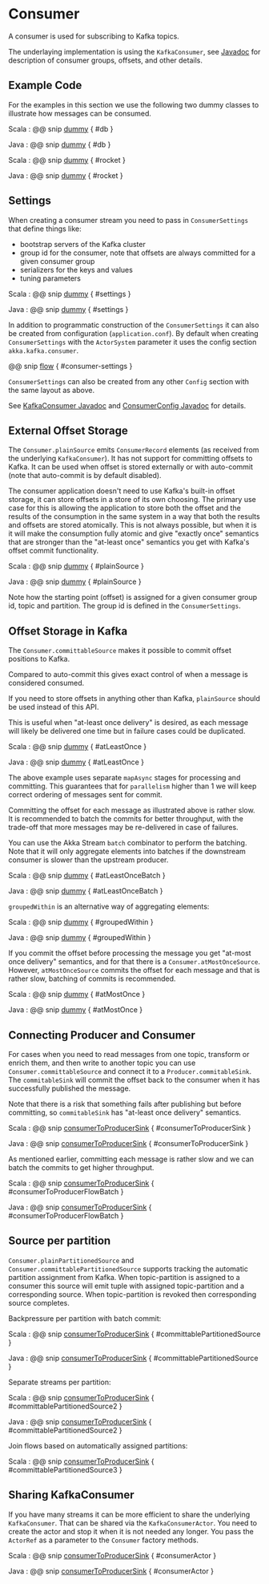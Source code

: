 # Consumer

A consumer is used for subscribing to Kafka topics.

The underlaying implementation is using the `KafkaConsumer`, see [Javadoc](http://kafka.apache.org/0100/javadoc/index.html?org/apache/kafka/clients/consumer/KafkaConsumer.html) for description of consumer groups, offsets, and other details.

## Example Code

For the examples in this section we use the following two dummy classes to illustrate how messages can be consumed.

Scala
: @@ snip [dummy](../../test/scala/sample/scaladsl/ConsumerExample.scala) { #db }

Java
: @@ snip [dummy](../../test/java/sample/javadsl/ConsumerExample.java) { #db }


Scala
: @@ snip [dummy](../../test/scala/sample/scaladsl/ConsumerExample.scala) { #rocket }

Java
: @@ snip [dummy](../../test/java/sample/javadsl/ConsumerExample.java) { #rocket }

## Settings

When creating a consumer stream you need to pass in `ConsumerSettings` that define things like:

* bootstrap servers of the Kafka cluster
* group id for the consumer, note that offsets are always committed for a given consumer group
* serializers for the keys and values
* tuning parameters

Scala
: @@ snip [dummy](../../test/scala/sample/scaladsl/ConsumerExample.scala) { #settings }

Java
: @@ snip [dummy](../../test/java/sample/javadsl/ConsumerExample.java) { #settings }

In addition to programmatic construction of the `ConsumerSettings` it can also be created from configuration (`application.conf`). By default when creating `ConsumerSettings` with the `ActorSystem` parameter it uses the config section `akka.kafka.consumer`.

@@ snip [flow](../../../../core/src/main/resources/reference.conf) { #consumer-settings }

`ConsumerSettings` can also be created from any other `Config` section with the same layout as above.

See [KafkaConsumer Javadoc](http://kafka.apache.org/0100/javadoc/index.html?org/apache/kafka/clients/consumer/KafkaConsumer.html) and [ConsumerConfig Javadoc](http://kafka.apache.org/0100/javadoc/index.html?org/apache/kafka/clients/consumer/ConsumerConfig.html) for details.

## External Offset Storage

The `Consumer.plainSource` emits `ConsumerRecord` elements (as received from the underlying `KafkaConsumer`).
It has not support for committing offsets to Kafka. It can be used when offset is stored externally
or with auto-commit (note that auto-commit is by default disabled).

The consumer application doesn't need to use Kafka's built-in offset storage, it can store offsets in a store of its own
choosing. The primary use case for this is allowing the application to store both the offset and the results of the
consumption in the same system in a way that both the results and offsets are stored atomically. This is not always
possible, but when it is it will make the consumption fully atomic and give "exactly once" semantics that are
stronger than the "at-least once" semantics you get with Kafka's offset commit functionality.

Scala
: @@ snip [dummy](../../test/scala/sample/scaladsl/ConsumerExample.scala) { #plainSource }

Java
: @@ snip [dummy](../../test/java/sample/javadsl/ConsumerExample.java) { #plainSource }

Note how the starting point (offset) is assigned for a given consumer group id,
topic and partition. The group id is defined in the `ConsumerSettings`.

## Offset Storage in Kafka

The `Consumer.committableSource` makes it possible to commit offset positions to Kafka.

Compared to auto-commit this gives exact control of when a message is considered consumed.

If you need to store offsets in anything other than Kafka, `plainSource` should be used instead of this API.

This is useful when "at-least once delivery" is desired, as each message will likely be delivered one time but in failure cases could be duplicated.

Scala
: @@ snip [dummy](../../test/scala/sample/scaladsl/ConsumerExample.scala) { #atLeastOnce }

Java
: @@ snip [dummy](../../test/java/sample/javadsl/ConsumerExample.java) { #atLeastOnce }

The above example uses separate `mapAsync` stages for processing and committing. This guarantees that for `parallelism` higher than 1 we will keep correct ordering of messages sent for commit. 

Committing the offset for each message as illustrated above is rather slow. It is recommended to batch the commits for better throughput, with the trade-off that more messages may be re-delivered in case of failures.

You can use the Akka Stream `batch` combinator to perform the batching. Note that it will only aggregate elements into batches if the downstream consumer is slower than the upstream producer.

Scala
: @@ snip [dummy](../../test/scala/sample/scaladsl/ConsumerExample.scala) { #atLeastOnceBatch }

Java
: @@ snip [dummy](../../test/java/sample/javadsl/ConsumerExample.java) { #atLeastOnceBatch }

`groupedWithin` is an alternative way of aggregating elements:

Scala
: @@ snip [dummy](../../test/scala/sample/scaladsl/ConsumerExample.scala) { #groupedWithin }

Java
: @@ snip [dummy](../../test/java/sample/javadsl/ConsumerExample.java) { #groupedWithin }


If you commit the offset before processing the message you get "at-most once delivery" semantics, and for that there is a `Consumer.atMostOnceSource`. However, `atMostOnceSource` commits the offset for each message and that is rather slow, batching of commits is recommended.

Scala
: @@ snip [dummy](../../test/scala/sample/scaladsl/ConsumerExample.scala) { #atMostOnce }

Java
: @@ snip [dummy](../../test/java/sample/javadsl/ConsumerExample.java) { #atMostOnce }


## Connecting Producer and Consumer

For cases when you need to read messages from one topic, transform or enrich them, and then write to another topic you can use `Consumer.committableSource` and connect it to a `Producer.commitableSink`. The `commitableSink` will commit the offset back to the consumer when it has successfully published the message.

Note that there is a risk that something fails after publishing but before committing, so `commitableSink` has "at-least once delivery" semantics.

Scala
: @@ snip [consumerToProducerSink](../../test/scala/sample/scaladsl/ConsumerExample.scala) { #consumerToProducerSink }

Java
: @@ snip [consumerToProducerSink](../../test/java/sample/javadsl/ConsumerExample.java) { #consumerToProducerSink }

As mentioned earlier, committing each message is rather slow and we can batch the commits to get higher throughput.

Scala
: @@ snip [consumerToProducerSink](../../test/scala/sample/scaladsl/ConsumerExample.scala) { #consumerToProducerFlowBatch }

Java
: @@ snip [consumerToProducerSink](../../test/java/sample/javadsl/ConsumerExample.java) { #consumerToProducerFlowBatch }

## Source per partition

`Consumer.plainPartitionedSource` and `Consumer.committablePartitionedSource` supports tracking the automatic partition assignment from Kafka. When topic-partition is assigned to a consumer this source will emit tuple with assigned topic-partition and a corresponding source. When topic-partition is revoked then corresponding source completes.

Backpressure per partition with batch commit:

Scala
: @@ snip [consumerToProducerSink](../../test/scala/sample/scaladsl/ConsumerExample.scala) { #committablePartitionedSource }

Java
: @@ snip [consumerToProducerSink](../../test/java/sample/javadsl/ConsumerExample.java) { #committablePartitionedSource }

Separate streams per partition:

Scala
: @@ snip [consumerToProducerSink](../../test/scala/sample/scaladsl/ConsumerExample.scala) { #committablePartitionedSource2 }

Java
: @@ snip [consumerToProducerSink](../../test/java/sample/javadsl/ConsumerExample.java) { #committablePartitionedSource2 }


Join flows based on automatically assigned partitions:

Scala
: @@ snip [consumerToProducerSink](../../test/scala/sample/scaladsl/ConsumerExample.scala) { #committablePartitionedSource3 }

## Sharing KafkaConsumer

If you have many streams it can be more efficient to share the underlying `KafkaConsumer`. That can be shared via the `KafkaConsumerActor`. You need to create the actor and stop it when it is not needed any longer. You pass the `ActorRef` as a parameter to the `Consumer` factory methods.

Scala
: @@ snip [consumerToProducerSink](../../test/scala/sample/scaladsl/ConsumerExample.scala) { #consumerActor }

Java
: @@ snip [consumerToProducerSink](../../test/java/sample/javadsl/ConsumerExample.java) { #consumerActor }



